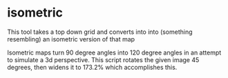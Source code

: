 # isometric
This tool takes a top down grid and converts into into (something resembling) an isometric version of that map

Isometric maps turn 90 degree angles into 120 degree angles in an attempt to simulate a 3d perspective. This script rotates the given image 45 degrees, then widens it to 173.2% which accomplishes this.